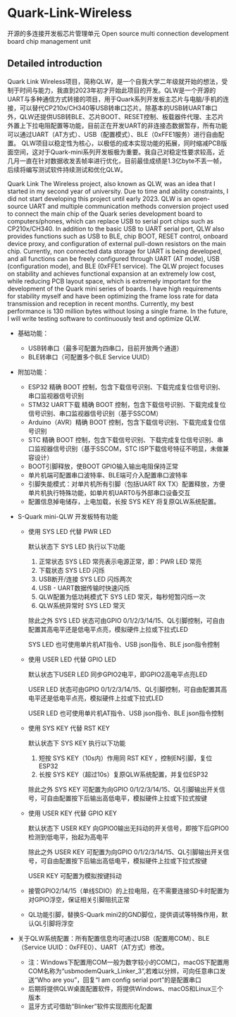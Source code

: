 # Quark-Link-Wireless
开源的多连接开发板芯片管理单元 Open source multi connection development board chip management unit

## Detailed introduction
Quark Link Wireless项目，简称QLW，是一个自我大学二年级就开始的想法，受制于时间与能力，我直到2023年初才开始此项目的开发。QLW是一个开源的UART与多种通信方式转接的项目，用于Quark系列开发板主芯片与电脑/手机的连接，可以替代CP210x/CH340等USB转串口芯片。除基本的USB转UART串口外，QLW还提供USB转BLE、芯片BOOT、RESET控制、板载器件代理、主芯片外置上下拉电阻配置等功能，目前正在开发UART的非连接态数据暂存，所有功能可以通过UART（AT方式）、USB（配置模式）、BLE（0xFFE1服务）进行自由配置。
QLW项目以稳定性为核心，以极低的成本实现功能的拓展，同时缩减PCB版面空间，这对于Quark-mini系列开发板极为重要。我自己对稳定性要求较高，近几月一直在针对数据收发丢帧率进行优化，目前最佳成绩是1.3亿byte不丢一帧，后续将编写测试软件持续测试和优化QLW。

Quark Link The Wireless project, also known as QLW, was an idea that I started in my second year of university. Due to time and ability constraints, I did not start developing this project until early 2023. QLW is an open-source UART and multiple communication methods conversion project used to connect the main chip of the Quark series development board to computers/phones, which can replace USB to serial port chips such as CP210x/CH340. In addition to the basic USB to UART serial port, QLW also provides functions such as USB to BLE, chip BOOT, RESET control, onboard device proxy, and configuration of external pull-down resistors on the main chip. Currently, non connected data storage for UART is being developed, and all functions can be freely configured through UART (AT mode), USB (configuration mode), and BLE (0xFFE1 service).
The QLW project focuses on stability and achieves functional expansion at an extremely low cost, while reducing PCB layout space, which is extremely important for the development of the Quark mini series of boards. I have high requirements for stability myself and have been optimizing the frame loss rate for data transmission and reception in recent months. Currently, my best performance is 130 million bytes without losing a single frame. In the future, I will write testing software to continuously test and optimize QLW.

 + 基础功能：

    + USB转串口（最多可配置为四串口，目前开放两个通道）
    + BLE转串口（可配置多个BLE Service UUID）

  + 附加功能：

    + ESP32 精确 BOOT 控制，包含下载信号识别、下载完成复位信号识别、串口监视器信号识别
    + STM32 UART下载 精确 BOOT 控制，包含下载信号识别、下载完成复位信号识别、串口监视器信号识别（基于SSCOM）
    + Arduino（AVR）精确 BOOT 控制，包含下载信号识别、下载完成复位信号识别
    + STC 精确 BOOT 控制，包含下载信号识别、下载完成复位信号识别、串口监视器信号识别（基于SSCOM，STC ISP下载信号特征不明显，未做兼容设计）
    + BOOT引脚释放，使BOOT GPIO输入输出电阻保持正常
    + 单片机端可配置串口波特率、BLE端可介入配置串口波特率
    + 引脚失能模式：对单片机所有引脚（包括UART RX TX）配置释放，方便单片机执行特殊功能，如单片机UART0与外部串口设备交互
    + 配置信息掉电储存，上电加载，长按 SYS KEY 将复原QLW系统配置。

  + S-Quark mini-QLW 开发板特有功能

    + 使用 SYS LED 代替 PWR LED

      默认状态下 SYS LED 执行以下功能

      1. 正常状态 SYS LED 常亮表示电源正常，即：PWR LED 常亮
      2. 下载状态 SYS LED 闪烁
      3. USB断开/连接  SYS LED 闪烁两次
      4. USB - UART数据传输时快速闪烁
      5. QLW配置为低功耗模式下 SYS LED 常灭，每秒短暂闪烁一次
      6. QLW系统异常时  SYS LED 常灭

      除此之外 SYS LED 状态可由GPIO 0/1/2/3/14/15、QL引脚控制，可自由配置其高电平还是低电平点亮，模拟硬件上拉或下拉式LED

      SYS LED 也可使用单片机AT指令、USB json指令、BLE json指令控制

    + 使用 USER LED 代替 GPIO LED

      默认状态下USER LED 同步GPIO2电平，即GPIO2高电平点亮LED

      USER LED 状态可由GPIO 0/1/2/3/14/15、QL引脚控制，可自由配置其高电平还是低电平点亮，模拟硬件上拉或下拉式LED

      USER LED 也可使用单片机AT指令、USB json指令、BLE json指令控制

    + 使用 SYS KEY 代替 RST KEY

      默认状态下 SYS KEY  执行以下功能

      1. 短按 SYS KEY（10s内）作用同 RST KEY ，控制EN引脚，复位ESP32
      2. 长按 SYS KEY（超过10s）复原QLW系统配置，并复位ESP32

      除此之外 SYS KEY 可配置为向GPIO 0/1/2/3/14/15、QL引脚输出开关信号，可自由配置按下后输出高低电平，模拟硬件上拉或下拉式按键

    + 使用 USER KEY 代替 GPIO KEY

      默认状态下 USER KEY  向GPIO0输出无抖动的开关信号，即按下后GPIO0检测到低电平，抬起为高电平

      除此之外 USER KEY 可配置为向GPIO 0/1/2/3/14/15、QL引脚输出开关信号，可自由配置按下后输出高低电平，模拟硬件上拉或下拉式按键

      USER KEY 可配置为模拟按键抖动

    + 接管GPIO2/14/15（单线SDIO）的上拉电阻，在不需要连接SD卡时配置为对GPIO浮空，保证相关引脚阻抗正常

    + QL功能引脚，替换S-Quark mini2的GND脚位，提供调试等特殊作用，默认QL引脚将浮空

  + 关于QLW系统配置：所有配置信息均可通过USB（配置用COM）、BLE（Service UUID：0xFFE0）、UART（AT方式）修改。

    + 注：Windows下配置用COM一般为数字较小的COM口，macOS下配置用COM名称为“usbmodemQuark_Linker_3”,若难以分辨，可向任意串口发送“Who are you”，回复“I am config serial port”的是配置串口
    + 后期将提供QLW桌面配置软件，将提供Windows、macOS和Linux三个版本
    + 蓝牙方式可借助“Blinker”软件实现图形化配置

